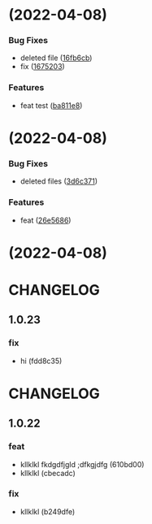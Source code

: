 #  (2022-04-08)


### Bug Fixes

* deleted file ([16fb6cb](https://github.com/EvgeniaPatsoni/TestRelease/commit/16fb6cbea4fd94ef14c0f230e6fb0aa9f9f24c01))
* fix ([1675203](https://github.com/EvgeniaPatsoni/TestRelease/commit/16752032610f127f72b2a27c968ccc4d8af89366))


### Features

* feat test ([ba811e8](https://github.com/EvgeniaPatsoni/TestRelease/commit/ba811e81425c0d1acbddb206b625dec2dfde569c))



#  (2022-04-08)


### Bug Fixes

* deleted files ([3d6c371](https://github.com/EvgeniaPatsoni/TestRelease/commit/3d6c3719c915b921338a3b02cf854bafe15b79c9))


### Features

* feat ([26e5686](https://github.com/EvgeniaPatsoni/TestRelease/commit/26e5686775f8d71eee464226e43ca6d53a0e5f81))



#  (2022-04-08)



# CHANGELOG

## 1.0.23

### fix

- hi (fdd8c35)

# CHANGELOG

## 1.0.22

### feat

- kllklkl fkdgdfjgld ;dfkgjdfg (610bd00)
- kllklkl (cbecadc)

### fix

- kllklkl (b249dfe)

